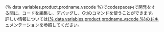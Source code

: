 {% data variables.product.prodname_vscode %}でcodespace内で開発をする間に、コードを編集し、デバッグし、Gtiのコマンドを使うことができます。 詳しい情報については[{% data variables.product.prodname_vscode %}のドキュメンテーション](https://code.visualstudio.com/docs)を参照してください。
